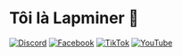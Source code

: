 
# Tôi là Lapminer 🤔
[![Discord](https://img.shields.io/badge/Discord-%237289DA.svg?style=for-the-badge&logo=Discord&logoColor=white)](https://discordredirect.discordsafe.com/users/915876843884777472) [![Facebook](https://img.shields.io/badge/Facebook-%231877F2.svg?style=for-the-badge&logo=facebook&logoColor=white)](https://www.facebook.com/lapminer.gaming?mibextid=ZbWKwL) [![TikTok](https://img.shields.io/badge/tiktok-%23000000.svg?style=for-the-badge&logo=tiktok&logoColor=white)](https://tiktok.com/@bestnico_) [![YouTube](https://img.shields.io/badge/youtube-CA4245.svg?style=for-the-badge&logo=youtube&logoColor=white)](https://youtube.com/@lapminer_?si=etPWfnKotntw30Sr)
